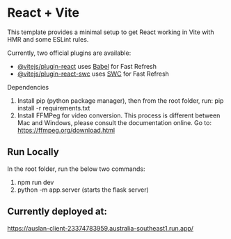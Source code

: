 # React + Vite

This template provides a minimal setup to get React working in Vite with HMR and some ESLint rules.

Currently, two official plugins are available:

- [@vitejs/plugin-react](https://github.com/vitejs/vite-plugin-react/blob/main/packages/plugin-react/README.md) uses [Babel](https://babeljs.io/) for Fast Refresh
- [@vitejs/plugin-react-swc](https://github.com/vitejs/vite-plugin-react-swc) uses [SWC](https://swc.rs/) for Fast Refresh

Dependencies

1. Install pip (python package manager), then from the root folder, run: pip install -r requirements.txt
2. Install FFMPeg for video conversion. This process is different between Mac and Windows, please consult the documentation online. Go to: https://ffmpeg.org/download.html

## Run Locally

In the root folder, run the below two commands:

1. npm run dev
2. python -m app.server (starts the flask server)

## Currently deployed at:

https://auslan-client-23374783959.australia-southeast1.run.app/
